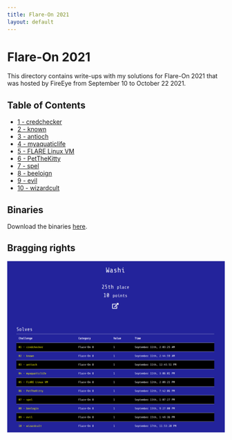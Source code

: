 ```yaml
---
title: Flare-On 2021
layout: default
---
```


# Flare-On 2021

This directory contains write-ups with my solutions for Flare-On 2021 that was hosted by FireEye from September 10 to October 22 2021. 

## Table of Contents

- [1 - credchecker](01)
- [2 - known](02)
- [3 - antioch](03)
- [4 - myaquaticlife](04)
- [5 - FLARE Linux VM](05)
- [6 - PetTheKitty](06)
- [7 - spel](07)
- [8 - beeloign](08)
- [9 - evil](09)
- [10 - wizardcult](10)

## Binaries
Download the binaries [here](http://flare-on.com/files/Flare-On7_Challenges.zip).


## Bragging rights

![Achievements screen](solved-screenshot.png)